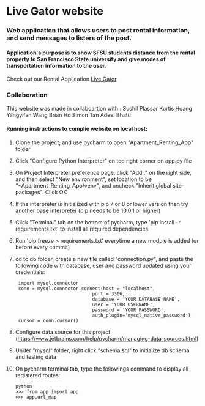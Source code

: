 # Live Gator website


### Web application that allows users to post rental information, and send messages to listers of the post. 

#### Application's purpose is to show SFSU students distance from the rental property to San Francisco State university and give modes of transportation information to the user. 

Check out our Rental Application [Live Gator](http://18.188.139.47/)


### Collaboration

This website was made in collaboartion with :
Sushil Plassar
Kurtis Hoang
Yangyifan Wang
Brian Ho
Simon Tan
Adeel Bhatti


































#### Running instructions to complie website on local host:

1. Clone the project, and use pycharm to open "Apartment_Renting_App" folder
2. Click "Configure Python Interpreter" on top right corner on app.py file
3. On Project Interpreter preference page, click "Add.." on the right side, and then select "New environment", set location to be "~Apartment_Renting_App/venv", and uncheck "Inherit global site-packages". Click OK
4. If the interpreter is initialized with pip 7 or 8 or lower version then try another base interpreter (pip needs to be 10.0.1 or higher) 
5. Click "Terminal" tab on the bottom of pycharm, type 'pip install -r requirements.txt' to install all required dependencies
6. Run 'pip freeze > requirements.txt' everytime a new module is added (or before every commit)
7. cd to db folder, create a new file called "connection.py", and paste the following code with database, user and password updated using your credentials:

    
        import mysql.connector
        conn = mysql.connector.connect(host = "localhost",
                                   port = 3306,
                                   database = 'YOUR DATABASE NAME',
                                   user = 'YOUR USERNAME',
                                   password = 'YOUR PASSWORD',
                                   auth_plugin='mysql_native_password')
        cursor = conn.cursor()

8. Configure data source for this project (https://www.jetbrains.com/help/pycharm/managing-data-sources.html)
9. Under "mysql" folder, right click "schema.sql" to initialize db schema and testing data 
10. On pycharm terminal tab, type the followings command to display all registered routes:

        python
        >>> from app import app
        >>> app.url_map
